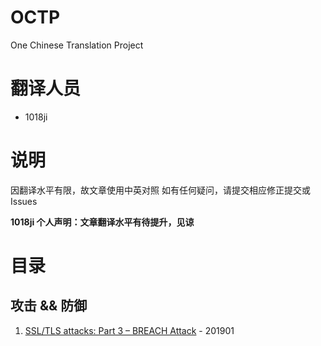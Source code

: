 # OCTP
One Chinese Translation Project

# 翻译人员
* 1018ji

# 说明
因翻译水平有限，故文章使用中英对照
如有任何疑问，请提交相应修正提交或 Issues

**1018ji 个人声明：文章翻译水平有待提升，见谅**

# 目录
## 攻击 && 防御
1. [SSL/TLS attacks: Part 3 – BREACH Attack](https://github.com/1018ji/OCTP/blob/master/201901/BREACH%20Attack.md) - 201901